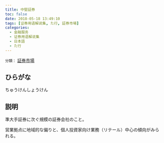 ```yaml
---
title: 中堅証券
toc: false
date: 2018-05-18 13:49:10
tags: [证券用语解说集, た行, 証券市場]
categories:
  - 金融服务
  - 证券用语解说集
  - 日本語
  - た行
---
```


`分類：` [証券市場](/tags/証券市場/)

## ひらがな

ちゅうけんしょうけん

## 説明

準大手証券に次ぐ規模の証券会社のこと。

営業拠点に地域的な偏りと、個人投資家向け業務（リテール）中心の傾向がみられる。
